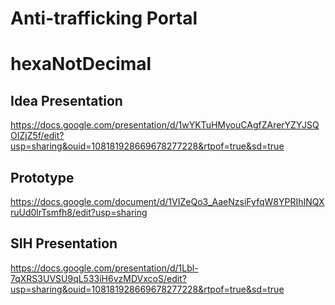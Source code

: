 # Anti-trafficking Portal
# hexaNotDecimal

## Idea Presentation
https://docs.google.com/presentation/d/1wYKTuHMyouCAgfZArerYZYJSQOIZjZ5f/edit?usp=sharing&ouid=108181928669678277228&rtpof=true&sd=true

## Prototype
https://docs.google.com/document/d/1VIZeQo3_AaeNzsiFyfqW8YPRIhINQXruUd0lrTsmfh8/edit?usp=sharing

## SIH Presentation
https://docs.google.com/presentation/d/1Lbl-7qXRS3UVSU9qL533iH6vzMDVxcoS/edit?usp=sharing&ouid=108181928669678277228&rtpof=true&sd=true
